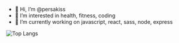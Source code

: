 - 👋 Hi, I’m @persakiss
- 👀 I’m interested in health, fitness, coding
- 🌱 I’m currently working on javascript, react, sass, node, express

<!---
persakiss/persakiss is a ✨ special ✨ repository because its `README.md` (this file) appears on your GitHub profile.
You can click the Preview link to take a look at your changes.
--->


![Top Langs](https://github-readme-stats.vercel.app/api/top-langs/?username=persakiss) <!-- please update -->
